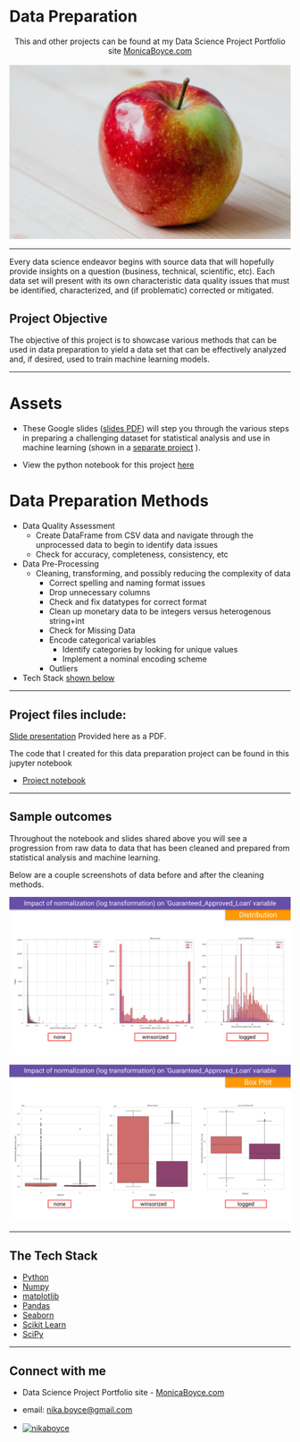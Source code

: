 # **Data Preparation**

<center>This and other projects can be found at my Data Science Project Portfolio site <a href="https://www.monicaboyce.com">MonicaBoyce.com</a></center>
<br>

<img src="imgs/apple_solo.png">

---

Every data science endeavor begins with source data that will hopefully provide insights on a question (business, technical, scientific, etc). Each data set will present with its own characteristic data quality issues that must be identified, characterized, and (if problematic) corrected or mitigated.

## **Project Objective**

The objective of this project is to showcase various methods that can be used in data preparation to yield a data set that can be effectively analyzed and, if desired, used to train machine learning models.  

---

# Assets

- These Google slides ([slides PDF](clean/JUST_clean_data_project.pdf)) will step you through the various steps in preparing a challenging dataset for statistical analysis and use in machine learning (shown in a [separate project](ML/code/placeholder.ipynb) ).

- View the python notebook for this project [here](/code/data_prep_portfolio_FINAL_4_github.ipynb)

# Data Preparation Methods

- Data Quality Assessment
  - Create DataFrame from CSV data and navigate through the unprocessed data to begin to identify data issues
  - Check for accuracy, completeness, consistency, etc
- Data Pre-Processing
  - Cleaning, transforming, and possibly reducing the complexity of data
    - Correct spelling and naming format issues
    - Drop unnecessary columns
    - Check and fix datatypes for correct format
    - Clean up monetary data to be integers versus heterogenous string+int
    - Check for Missing Data
    - Encode categorical variables
      - Identify categories by looking for unique values
      - Implement a nominal encoding scheme
    - Outliers
- Tech Stack [shown below](#the-tech-stack)

---

## **Project files include:**

<a href="https://github.com/MPBDS2022/Data-Science/blob/9338e0d38d15d99d15f286665f4e13cbf9c683ae/clean/clean_data_project_SLIDES_FINAL.pdf">Slide presentation</a> Provided here as a PDF.

The code that I created for this data preparation project can be found in this jupyter notebook

- <a href="https://github.com/MPBDS2022/Data-Science/blob/9338e0d38d15d99d15f286665f4e13cbf9c683ae/clean/code/data_prep_portfolio_FINAL_4_github.ipynb">Project notebook</a>

---

## **Sample outcomes**

Throughout the notebook and slides shared above you will see a progression from raw data to data that has been cleaned and prepared from statistical analysis and machine learning.

Below are a couple screenshots of data before and after the cleaning methods.

![alt text](imgs/sample_dist_plot.png)

![alt text](imgs/sample_BOX_plot.png)

---

## **The Tech Stack**

- <a href="https://www.python.org" target="_blank" rel="noreferrer">Python</a>
- <a href="https://numpy.org/" target="_blank" rel="noreferrer">Numpy</a>
- <a href="https://matplotlib.org/" target="_blank" rel="noreferrer">matplotlib</a>
- <a href="https://pandas.pydata.org/" target="_blank" rel="noreferrer">Pandas</a>
- <a href="https://seaborn.pydata.org/" target="_blank" rel="noreferrer">Seaborn</a>
- <a href="https://scikit-learn.org/" target="_blank" rel="noreferrer">Scikit Learn</a>
- <a href="https://scipy.org/">SciPy</a>

---

## Connect with me

- Data Science Project Portfolio site -  <a href="https://www.monicaboyce.com">MonicaBoyce.com</a>

- email: nika.boyce@gmail.com

- <a href="https://www.linkedin.com/in/nikaboyce/" target="blank"><img align="center" src="https://raw.githubusercontent.com/rahuldkjain/github-profile-readme-generator/master/src/images/icons/Social/linked-in-alt.svg" alt="nikaboyce" height="30" width="40" /></a>
